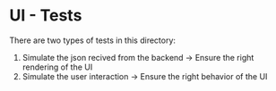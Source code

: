 # UI - Tests

There are two types of tests in this directory:
1) Simulate the json recived from the backend -> Ensure the right rendering of the UI
2) Simulate the user interaction -> Ensure the right behavior of the UI